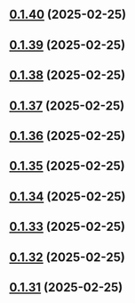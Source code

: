 ## [0.1.40](https://github.com/binary-braids/terraform-oracle/compare/v0.1.39...v0.1.40) (2025-02-25)



## [0.1.39](https://github.com/binary-braids/terraform-oracle/compare/v0.1.38...v0.1.39) (2025-02-25)



## [0.1.38](https://github.com/binary-braids/terraform-oracle/compare/v0.1.37...v0.1.38) (2025-02-25)



## [0.1.37](https://github.com/binary-braids/terraform-oracle/compare/v0.1.36...v0.1.37) (2025-02-25)



## [0.1.36](https://github.com/binary-braids/terraform-oracle/compare/v0.1.35...v0.1.36) (2025-02-25)



## [0.1.35](https://github.com/binary-braids/terraform-oracle/compare/v0.1.34...v0.1.35) (2025-02-25)



## [0.1.34](https://github.com/binary-braids/terraform-oracle/compare/v0.1.33...v0.1.34) (2025-02-25)



## [0.1.33](https://github.com/binary-braids/terraform-oracle/compare/v0.1.32...v0.1.33) (2025-02-25)



## [0.1.32](https://github.com/binary-braids/terraform-oracle/compare/v0.1.31...v0.1.32) (2025-02-25)



## [0.1.31](https://github.com/binary-braids/terraform-oracle/compare/v0.1.30...v0.1.31) (2025-02-25)



